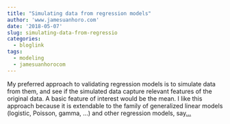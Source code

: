 ```yaml
---
title: "Simulating data from regression models"
author: 'www.jamesuanhoro.com'
date: '2018-05-07'
slug: simulating-data-from-regressio
categories:
  - bloglink
tags:
  - modeling
  - jamesuanhorocom
---
```


My preferred approach to validating regression models is to simulate data from them, and see if the simulated data capture relevant features of the original data. A basic feature of interest would be the mean. I like this approach because it is extendable to the family of generalized linear models (logistic, Poisson, gamma, ...) and other regression models, say[... <i class="fas fa-external-link-alt"></i>](https://www.jamesuanhoro.com/post/2018/05/07/simulating-data-from-regression-models/)

